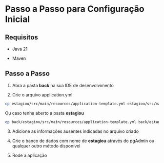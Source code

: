 # Passo a Passo para Configuração Inicial

## Requisitos

* Java 21

* Maven

## Passo a Passo

1. Abra a pasta <strong>back</strong> na sua IDE de desenvolvimento

2. Crie o arquivo application.yml

```sh
cp estagiou/src/main/resources/application-template.yml estagiou/src/main/resources/application.yml
```

Ou caso tenha aberto a pasta <strong>estagiou</strong>

```sh
cp back/estagiou/src/main/resources/application-template.yml back/estagiou/src/main/resources/application.yml
```

3. Adicione as informações ausentes indicadas no arquivo criado

4. Crie o banco de dados com nome de <strong>estagiou</strong> através do pgAdmin ou qualquer outro método disponível

5. Rode a aplicação

